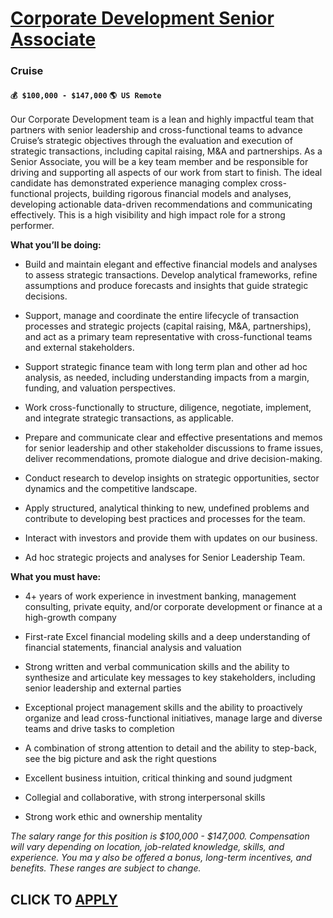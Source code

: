 # [Corporate Development Senior Associate](https://www.remotewlb.com/apply/corporate-development-senior-associate)  
### Cruise  
#### `💰 $100,000 - $147,000` `🌎 US Remote`  

Our Corporate Development team is a lean and highly impactful team that partners with senior leadership and cross-functional teams to advance Cruise’s strategic objectives through the evaluation and execution of strategic transactions, including capital raising, M&A and partnerships. As a Senior Associate, you will be a key team member and be responsible for driving and supporting all aspects of our work from start to finish. The ideal candidate has demonstrated experience managing complex cross-functional projects, building rigorous financial models and analyses, developing actionable data-driven recommendations and communicating effectively. This is a high visibility and high impact role for a strong performer.

**What you’ll be doing:**

  * Build and maintain elegant and effective financial models and analyses to assess strategic transactions. Develop analytical frameworks, refine assumptions and produce forecasts and insights that guide strategic decisions.

  * Support, manage and coordinate the entire lifecycle of transaction processes and strategic projects (capital raising, M&A, partnerships), and act as a primary team representative with cross-functional teams and external stakeholders.

  * Support strategic finance team with long term plan and other ad hoc analysis, as needed, including understanding impacts from a margin, funding, and valuation perspectives.

  * Work cross-functionally to structure, diligence, negotiate, implement, and integrate strategic transactions, as applicable. 

  * Prepare and communicate clear and effective presentations and memos for senior leadership and other stakeholder discussions to frame issues, deliver recommendations, promote dialogue and drive decision-making. 

  * Conduct research to develop insights on strategic opportunities, sector dynamics and the competitive landscape. 

  * Apply structured, analytical thinking to new, undefined problems and contribute to developing best practices and processes for the team.

  * Interact with investors and provide them with updates on our business.

  * Ad hoc strategic projects and analyses for Senior Leadership Team.

 **What you must have:**

  * 4+ years of work experience in investment banking, management consulting, private equity, and/or corporate development or finance at a high-growth company

  * First-rate Excel financial modeling skills and a deep understanding of financial statements, financial analysis and valuation

  * Strong written and verbal communication skills and the ability to synthesize and articulate key messages to key stakeholders, including senior leadership and external parties

  * Exceptional project management skills and the ability to proactively organize and lead cross-functional initiatives, manage large and diverse teams and drive tasks to completion

  * A combination of strong attention to detail and the ability to step-back, see the big picture and ask the right questions

  * Excellent business intuition, critical thinking and sound judgment

  * Collegial and collaborative, with strong interpersonal skills

  * Strong work ethic and ownership mentality

 _The salary range for this position_ _is $100,000 - $147,000. Compensation will vary depending on location, job-related knowledge, skills, and experience. You ma_ _y also be offered a bonus, long-term incentives, and benefits. These ranges are subject to change._

  
## CLICK TO [APPLY](https://www.remotewlb.com/apply/corporate-development-senior-associate)

